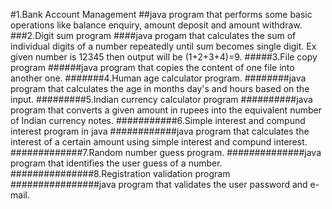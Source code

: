 #1.Bank Account Management 
##java program that performs some basic operations like balance enquiry, amount deposit and amount withdraw.
###2.Digit sum program 
####java progam that calculates the sum of individual digits of a number repeatedly until sum becomes single digit. Ex given number is 12345 then output will be (1+2+3+4)=9.
#####3.File copy program 
######java program that copies the content of one file into another one.
#######4.Human age calculator program.
########java program that calculates the age in months day's and hours based on the input.
#########5.Indian currency calculator program 
##########java program that converts a given amount in rupees into the equivalent number of Indian currency notes.
###########6.Simple interest and compund interest program in java 
############java program that calculates the interest of a certain amount using simple interest and compund interest.
#############7.Random number guess program.
##############java program that identifies the user guess of a number.
###############8.Registration validation program 
################java program that validates the user password and e-mail.
